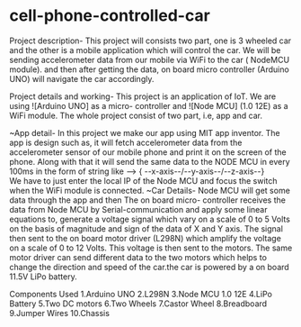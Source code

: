 # cell-phone-controlled-car

Project description-
   This project will consists two part, one is 3 wheeled car and the other is a mobile application which will control the car. We will be sending accelerometer data from our mobile via WiFi to the car ( NodeMCU module). and then after getting the data, on board micro controller (Arduino UNO) will navigate the car accordingly.

Project details and working-
  This project is an application of IoT. We are using ![Arduino UNO] as a micro- controller and ![Node MCU] (1.0 12E) as a WiFi module. The whole project consist of two part, i.e, app and car.

~App detail-
In this project we make our app using MIT app inventor. The app is design such as, it will fetch accelerometer data from the accelerometer sensor of our mobile phone and print it on the screen of the phone. Along with that it will send the same data to the NODE MCU in every 100ms in the form of string like -->
{ --x-axis--/--y-axis--/--z-axis--}  
   We have to just enter the local IP of the Node MCU and focus the switch when the WiFi module is connected.
~Car Details-
Node MCU will get some data through the app and then The on board micro- controller receives the data from Node MCU by Serial-communication and apply some linear equations to, generate a voltage signal which vary on a scale of 0 to 5 Volts on the basis of magnitude and sign of the data of X and Y axis. The signal then sent to the on board motor driver (L298N) which amplify the voltage on a scale of 0 to 12 Volts. This voltage is then sent to the motors. The same motor driver can send different data to the two motors which helps to change the direction and speed of the car.the car is powered by a on board 11.5V LiPo battery.

Components Used
1.Arduino UNO
2.L298N
3.Node MCU 1.0 12E
4.LiPo Battery
5.Two DC motors
6.Two Wheels
7.Castor Wheel 
8.Breadboard
9.Jumper Wires
10.Chassis


